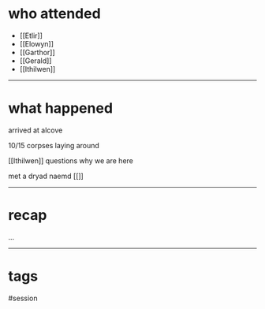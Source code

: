 # who attended

- [[Etlir]]
- [[Elowyn]]
- [[Garthor]]
- [[Gerald]]
- [[Ithilwen]]

---
# what happened

arrived at alcove

10/15 corpses laying around

[[Ithilwen]] questions why we are here

met a dryad naemd [[]]


---
# recap

...

---
# tags

#session